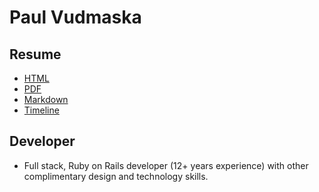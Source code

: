 # Paul Vudmaska

## Resume

- [HTML](https://voodoo.github.io/resume.html)
- [PDF](https://voodoo.github.io/resume.pdf)
- [Markdown](https://voodoo.github.io/resume.md)
- [Timeline](https://voodoo.github.io/timeline.html)

## Developer

- Full stack, Ruby on Rails developer (12+ years experience) with other complimentary design and technology skills.
